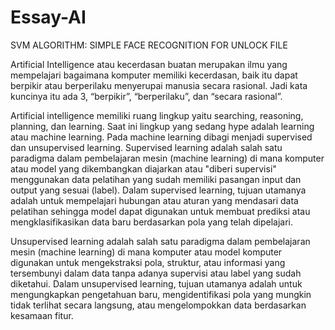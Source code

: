 # Essay-AI
SVM ALGORITHM: SIMPLE FACE RECOGNITION FOR UNLOCK FILE 


Artificial Intelligence atau kecerdasan buatan merupakan ilmu yang mempelajari bagaimana komputer memiliki kecerdasan, baik itu dapat berpikir atau berperilaku menyerupai manusia secara rasional. Jadi kata kuncinya itu ada 3, “berpikir”, “berperilaku”, dan “secara rasional”. 

Artificial intelligence memiliki ruang lingkup yaitu searching, reasoning, planning, dan learning. Saat ini lingkup yang sedang hype adalah learning atau machine learning. Pada machine learning dibagi menjadi supervised dan unsupervised learning. Supervised learning adalah salah satu paradigma dalam pembelajaran mesin (machine learning) di mana komputer atau model yang dikembangkan diajarkan atau "diberi supervisi" menggunakan data pelatihan yang sudah memiliki pasangan input dan output yang sesuai (label). Dalam supervised learning, tujuan utamanya adalah untuk mempelajari hubungan atau aturan yang mendasari data pelatihan sehingga model dapat digunakan untuk membuat prediksi atau mengklasifikasikan data baru berdasarkan pola yang telah dipelajari.

Unsupervised learning adalah salah satu paradigma dalam pembelajaran mesin (machine learning) di mana komputer atau model komputer digunakan untuk mengekstraksi pola, struktur, atau informasi yang tersembunyi dalam data tanpa adanya supervisi atau label yang sudah diketahui. Dalam unsupervised learning, tujuan utamanya adalah untuk mengungkapkan pengetahuan baru, mengidentifikasi pola yang mungkin tidak terlihat secara langsung, atau mengelompokkan data berdasarkan kesamaan fitur.








